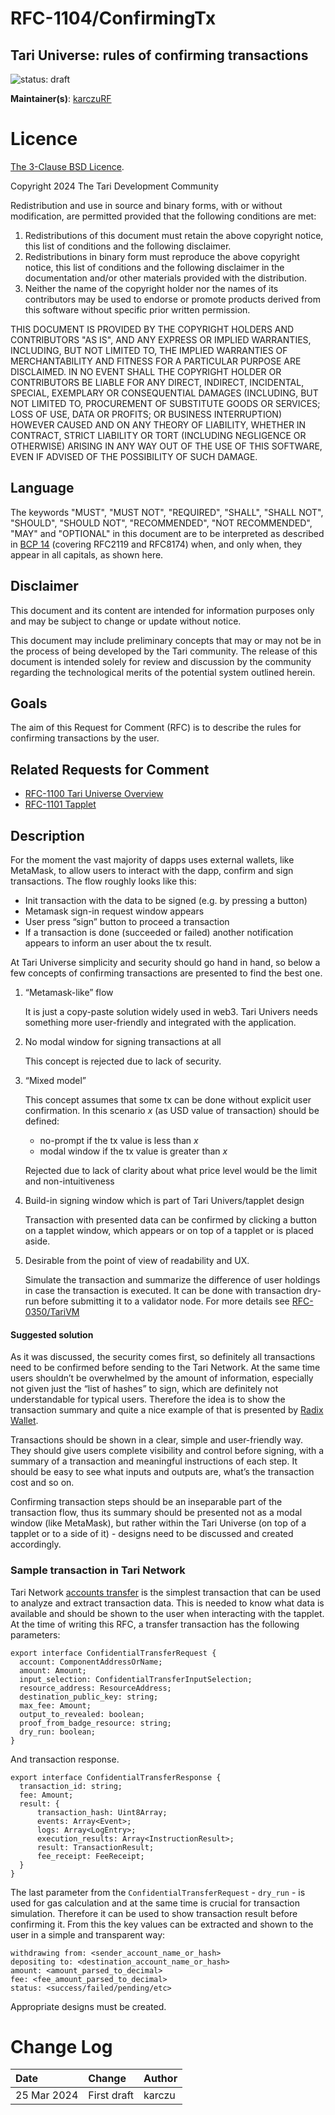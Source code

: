 # RFC-1104/ConfirmingTx

## Tari Universe: rules of confirming transactions

![status: draft](theme/images/status-draft.svg)

**Maintainer(s)**: [karczuRF](https://github.com/karczuRF)

# Licence

[ The 3-Clause BSD Licence](https://opensource.org/licenses/BSD-3-Clause).

Copyright 2024 The Tari Development Community

Redistribution and use in source and binary forms, with or without modification, are permitted provided that the
following conditions are met:

1. Redistributions of this document must retain the above copyright notice, this list of conditions and the following
   disclaimer.
2. Redistributions in binary form must reproduce the above copyright notice, this list of conditions and the following
   disclaimer in the documentation and/or other materials provided with the distribution.
3. Neither the name of the copyright holder nor the names of its contributors may be used to endorse or promote products
   derived from this software without specific prior written permission.

THIS DOCUMENT IS PROVIDED BY THE COPYRIGHT HOLDERS AND CONTRIBUTORS "AS IS", AND ANY EXPRESS OR IMPLIED WARRANTIES,
INCLUDING, BUT NOT LIMITED TO, THE IMPLIED WARRANTIES OF MERCHANTABILITY AND FITNESS FOR A PARTICULAR PURPOSE ARE
DISCLAIMED. IN NO EVENT SHALL THE COPYRIGHT HOLDER OR CONTRIBUTORS BE LIABLE FOR ANY DIRECT, INDIRECT, INCIDENTAL,
SPECIAL, EXEMPLARY OR CONSEQUENTIAL DAMAGES (INCLUDING, BUT NOT LIMITED TO, PROCUREMENT OF SUBSTITUTE GOODS OR
SERVICES; LOSS OF USE, DATA OR PROFITS; OR BUSINESS INTERRUPTION) HOWEVER CAUSED AND ON ANY THEORY OF LIABILITY,
WHETHER IN CONTRACT, STRICT LIABILITY OR TORT (INCLUDING NEGLIGENCE OR OTHERWISE) ARISING IN ANY WAY OUT OF THE USE OF
THIS SOFTWARE, EVEN IF ADVISED OF THE POSSIBILITY OF SUCH DAMAGE.

## Language

The keywords "MUST", "MUST NOT", "REQUIRED", "SHALL", "SHALL NOT", "SHOULD", "SHOULD NOT", "RECOMMENDED",
"NOT RECOMMENDED", "MAY" and "OPTIONAL" in this document are to be interpreted as described in
[BCP 14](https://tools.ietf.org/html/bcp14) (covering RFC2119 and RFC8174) when, and only when, they appear in all capitals, as
shown here.

## Disclaimer

This document and its content are intended for information purposes only and may be subject to change or update
without notice.

This document may include preliminary concepts that may or may not be in the process of being developed by the Tari
community. The release of this document is intended solely for review and discussion by the community regarding the
technological merits of the potential system outlined herein.

## Goals

The aim of this Request for Comment (RFC) is to describe the rules for confirming transactions by the user.

## Related Requests for Comment

- [RFC-1100 Tari Universe Overview](https://github.com/tari-project/rfcs/pull/134)
- [RFC-1101 Tapplet](https://github.com/tari-project/rfcs/pull/137)

## Description

For the moment the vast majority of dapps uses external wallets, like MetaMask, to allow users to interact with the dapp, confirm and sign transactions. The flow roughly looks like this:

- Init transaction with the data to be signed (e.g. by pressing a button)
- Metamask sign-in request window appears
- User press “sign” button to proceed a transaction
- If a transaction is done (succeeded or failed) another notification appears to inform an user about the tx result.

At Tari Universe simplicity and security should go hand in hand, so below a few concepts of confirming transactions are presented to find the best one.

1. “Metamask-like” flow

   It is just a copy-paste solution widely used in web3. Tari Univers needs something more user-friendly and integrated with the application.

2. No modal window for signing transactions at all

   This concept is rejected due to lack of security.

3. “Mixed model”

   This concept assumes that some tx can be done without explicit user confirmation. In this scenario _x_ (as USD value of transaction) should be defined:

   - no-prompt if the tx value is less than _x_
   - modal window if the tx value is greater than _x_

   Rejected due to lack of clarity about what price level would be the limit and non-intuitiveness

4. Build-in signing window which is part of Tari Univers/tapplet design

   Transaction with presented data can be confirmed by clicking a button on a tapplet window, which appears or on top of a tapplet or is placed aside.

5. Desirable from the point of view of readability and UX.

   Simulate the transaction and summarize the difference of user holdings in case the transaction is executed. It can be done with transaction dry-run before submitting it to a validator node. For more details see [RFC-0350/TariVM](https://rfc.tari.com/RFC-0350_TariVM)

#### Suggested solution

As it was discussed, the security comes first, so definitely all transactions need to be confirmed before sending to the Tari Network. At the same time users shouldn’t be overwhelmed by the amount of information, especially not given just the “list of hashes” to sign, which are definitely not understandable for typical users. Therefore the idea is to show the transaction summary and quite a nice example of that is presented by [Radix Wallet](https://www.radixdlt.com/wallet).

Transactions should be shown in a clear, simple and user-friendly way. They should give users complete visibility and control before signing, with a summary of a transaction and meaningful instructions of each step. It should be easy to see what inputs and outputs are, what’s the transaction cost and so on.

Confirming transaction steps should be an inseparable part of the transaction flow, thus its summary should be presented not as a modal window (like MetaMask), but rather within the Tari Universe (on top of a tapplet or to a side of it) - designs need to be discussed and created accordingly.

### Sample transaction in Tari Network

Tari Network [accounts transfer](https://github.com/tari-project/tari-dan/blob/86dd4f910e040cb98b118abaf66a5719b59c987f/applications/tari_dan_wallet_web_ui/src/api/hooks/useAccounts.tsx#L89) is the simplest transaction that can be used to analyze and extract transaction data. This is needed to know what data is available and should be shown to the user when interacting with the tapplet.
At the time of writing this RFC, a transfer transaction has the following parameters:

```
export interface ConfidentialTransferRequest {
  account: ComponentAddressOrName;
  amount: Amount;
  input_selection: ConfidentialTransferInputSelection;
  resource_address: ResourceAddress;
  destination_public_key: string;
  max_fee: Amount;
  output_to_revealed: boolean;
  proof_from_badge_resource: string;
  dry_run: boolean;
}
```

And transaction response.

```
export interface ConfidentialTransferResponse {
  transaction_id: string;
  fee: Amount;
  result: {
      transaction_hash: Uint8Array;
      events: Array<Event>;
      logs: Array<LogEntry>;
      execution_results: Array<InstructionResult>;
      result: TransactionResult;
      fee_receipt: FeeReceipt;
  }
}
```

The last parameter from the `ConfidentialTransferRequest` - `dry_run` - is used for gas calculation and at the same time is crucial for transaction simulation. Therefore it can be used to show transaction result before confirming it. From this the key values can be extracted and shown to the user in a simple and transparent way:

```
withdrawing from: <sender_account_name_or_hash>
depositing to: <destination_account_name_or_hash>
amount: <amount_parsed_to_decimal>
fee: <fee_amount_parsed_to_decimal>
status: <success/failed/pending/etc>
```

Appropriate designs must be created.

# Change Log

| Date        | Change      | Author |
| :---------- | :---------- | :----- |
| 25 Mar 2024 | First draft | karczu |
